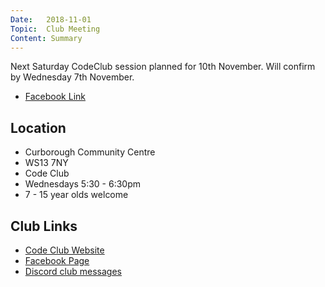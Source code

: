 ```yaml
---
Date:   2018-11-01
Topic:  Club Meeting
Content: Summary
---
```

Next Saturday CodeClub session planned for  10th November. Will confirm by Wednesday 7th November.

* [Facebook Link](https://www.facebook.com/1481985248595237/posts/1773507892776303/)

## Location

* Curborough Community Centre
* WS13 7NY
* Code Club
* Wednesdays 5:30 - 6:30pm
* 7 - 15 year olds welcome

## Club Links

* [Code Club Website](https://lichfield-code-club.github.io/)
* [Facebook Page](https://www.facebook.com/LichfieldCoders)
* [Discord club messages](https://discord.gg/szz6xGK)
